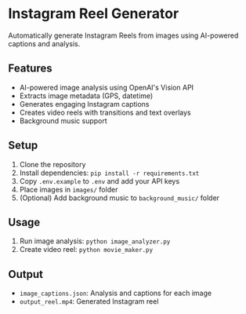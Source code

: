 # Instagram Reel Generator

Automatically generate Instagram Reels from images using AI-powered captions and analysis.

## Features
- AI-powered image analysis using OpenAI's Vision API
- Extracts image metadata (GPS, datetime)
- Generates engaging Instagram captions
- Creates video reels with transitions and text overlays
- Background music support

## Setup
1. Clone the repository
2. Install dependencies: `pip install -r requirements.txt`
3. Copy `.env.example` to `.env` and add your API keys
4. Place images in `images/` folder
5. (Optional) Add background music to `background_music/` folder

## Usage
1. Run image analysis: `python image_analyzer.py`
2. Create video reel: `python movie_maker.py`

## Output
- `image_captions.json`: Analysis and captions for each image
- `output_reel.mp4`: Generated Instagram reel 